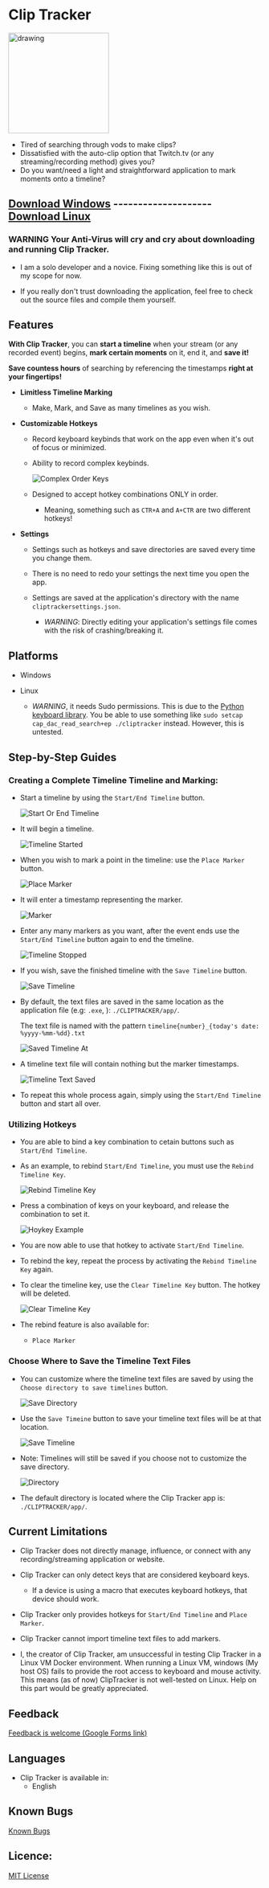 **Clip Tracker**
========

<img src="icon/cliptrackericon.png" alt="drawing" width="200"/>

- Tired of searching through vods to make clips? 
- Dissatisfied with the auto-clip option that Twitch.tv (or any streaming/recording method) gives you?
- Do you want/need a light and straightforward application to mark moments onto a timeline?

## [Download Windows](https://github.com/Socram-Occots/ClipTracker/raw/refs/heads/main/output-windows/cliptracker.exe) -------------------- [Download Linux](https://github.com/Socram-Occots/ClipTracker/raw/refs/heads/main/output-linux/cliptracker)

### **WARNING** Your Anti-Virus will cry and cry about downloading and running Clip Tracker. 

- I am a solo developer and a novice. Fixing something like this is out of my scope for now.

- If you really don't trust downloading the application, feel free to check out the source files and compile them yourself.

## Features

**With Clip Tracker**, you can **start a timeline** when your stream (or any recorded event) begins,
 **mark certain moments** on it, end it, and **save it!**

**Save countess hours** of searching by referencing the timestamps **right at your fingertips!**

- **Limitless Timeline Marking**

    - Make, Mark, and Save as many timelines as you wish.

- **Customizable Hotkeys**

    - Record keyboard keybinds that work on the app even when it's out of focus or minimized.

    - Ability to record complex keybinds.

        ![Complex Order Keys](Screenshots/ComplexOrderKeys.jpg)

    - Designed to accept hotkey combinations ONLY in order.
    
        - Meaning, something such as `CTR+A` and `A+CTR` are two different hotkeys!

- **Settings**

    - Settings such as hotkeys and save directories are saved every time you change them.

    - There is no need to redo your settings the next time you open the app.

    - Settings are saved at the application's directory with the name `cliptrackersettings.json`.

        - *WARNING*: Directly editing your application's settings file comes with the risk of crashing/breaking it.

## Platforms

- Windows

- Linux 

    - *WARNING*, it needs Sudo permissions. This is due to the [Python keyboard library](https://pypi.org/project/keyboard/).
    You be able to use something like `sudo setcap cap_dac_read_search+ep ./cliptracker` instead. However, this is untested.

## Step-by-Step Guides 

### Creating a Complete Timeline Timeline and Marking:

- Start a timeline by using the `Start/End Timeline` button. 

    ![Start Or End Timeline](Screenshots/StartOrEndTimeline.jpg)

- It will begin a timeline.

    ![Timeline Started](Screenshots/TimelineStarted.jpg)

- When you wish to mark a point in the timeline: use the `Place Marker` button.

    ![Place Marker](Screenshots/PlaceMarker.jpg)

- It will enter a timestamp representing the marker.

    ![Marker](Screenshots/Marker.jpg)

- Enter any many markers as you want, after the event ends use the `Start/End Timeline` button again to end the timeline.

    ![Timeline Stopped](Screenshots/TimelineStopped.jpg)

- If you wish, save the finished timeline with the `Save Timeline` button.

    ![Save Timeline](Screenshots/SaveTimeline.jpg)

- By default, the text files are saved in the same location as the application file (e.g: `.exe`, ): `./CLIPTRACKER/app/`.

    The text file is named with the pattern `timeline{number}_{today's date: %yyyy-%mm-%dd}.txt`

    ![Saved Timeline At](Screenshots/SavedTimelineAt.jpg)

- A timeline text file will contain nothing but the marker timestamps.

    ![Timeline Text Saved](Screenshots/TimelineTxtSaved.jpg)

- To repeat this whole process again, simply using the `Start/End Timeline` button and start all over.

### Utilizing Hotkeys

- You are able to bind a key combination to cetain buttons such as `Start/End Timeline`.

- As an example, to rebind `Start/End Timeline`, you must use the `Rebind Timeline Key`.

    ![Rebind Timeline Key](Screenshots/RebindTimelineKey.jpg)

- Press a combination of keys on your keyboard, and release the combination to set it.

    ![Hoykey Example](Screenshots/HotkeyExample.jpg)

- You are now able to use that hotkey to activate `Start/End Timeline`.

- To rebind the key, repeat the process by activating the `Rebind Timeline Key` again.

- To clear the timeline key, use the `Clear Timeline Key` button. The hotkey will be deleted.

    ![Clear Timeline Key](Screenshots/ClearTimelineKey.jpg)

- The rebind feature is also available for:

    - `Place Marker`

### Choose Where to Save the Timeline Text Files

- You can customize where the timeline text files are saved by using the `Choose directory to save timelines` button.

    ![Save Directory](Screenshots/SaveDirectory.jpg)

- Use the `Save Timeine` button to save your timeline text files will be at that location.

    ![Save Timeline](Screenshots/SaveTimeline.jpg)

- Note: Timelines will still be saved if you choose not to customize the save directory.

    ![Directory](Screenshots/Directory.jpg)

- The default directory is located where the Clip Tracker app is: `./CLIPTRACKER/app/`.

## Current Limitations

- Clip Tracker does not directly manage, influence, or connect with any recording/streaming application or website.

- Clip Tracker can only detect keys that are considered keyboard keys.

    - If a device is using a macro that executes keyboard hotkeys, that device should work.

- Clip Tracker only provides hotkeys for `Start/End Timeline` and `Place Marker`.

- Clip Tracker cannot import timeline text files to add markers.

- I, the creator of Clip Tracker, am unsuccessful in testing Clip Tracker in a Linux VM Docker environment. When running a Linux VM, windows (My host OS) fails to provide the root access to keyboard and mouse activity. This means (as of now) ClipTracker is not well-tested on Linux. Help on this part would be greatly appreciated.

## Feedback
[Feedback is welcome (Google Forms link)](https://forms.gle/VAUPoc1Qhi4d2XZc6)

## Languages
- Clip Tracker is available in:
    - English

## Known Bugs
[Known Bugs](KnownBugs.md)


## Licence:
[MIT License](LICENCE)
